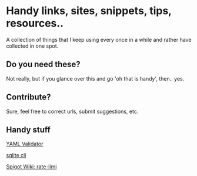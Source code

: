# Handy links, sites, snippets, tips, resources..

A collection of things that I keep using every once in a while and rather have collected in one spot.

## Do you need these?

Not really, but if you glance over this and go 'oh that is handy', then.. yes. 

## Contribute?

Sure, feel free to correct urls, submit suggestions, etc.

## Handy stuff

[YAML Validator](http://www.yamllint.com/)

[sqlite cli](https://www.sqlite.org/cli.html)

[Spigot Wiki: rate-limi](https://www.spigotmc.org/wiki/rate-limit/)
